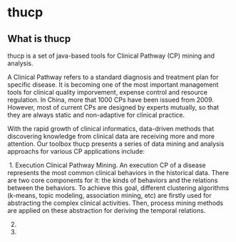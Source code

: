 # thucp

## What is thucp
thucp is a set of java-based tools for Clinical Pathway (CP) mining and analysis. 

A Clinical Pathway refers to a standard diagnosis and treatment plan for specific disease. It is becoming one of the most important management tools for clinical quality imporvement, expense control and resource regulation. In China, more that 1000 CPs have been issued 
from 2009. However, most of current CPs are designed by experts mutually, so that they are always static and non-adaptive for clinical practice. 

With the rapid growth of clinical informatics, data-driven methods that discovering knowledge from clinical data are receiving more and more attention. Our toolbox thucp presents a series of data mining and analysis approachs for various CP applications include: 

  1. Execution Clinical Pathway Mining. An execution CP of a disease represents the most common clinical behaviors in the historical data. There are two core components for it: the kinds of behaviors and the relations between the behaviors. To achieve this goal, different clustering algorithms (k-means, topic modeling, association mining, etc) are firstly used for abstracting the complex clinical activities. Then, process mining methods are applied on these abstraction for deriving the temporal relations. 
  
  2. 
  3. 
